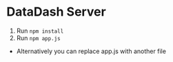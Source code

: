 # DataDash Server

1. Run `npm install`
2. Run `npm app.js`
  * Alternatively you can replace app.js with another file
